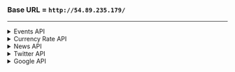 
### Base URL = `http://54.89.235.179/`
---

<!--------               EVENTS API STARTS               --------->

<details>
<summary>Events API</summary>
<br>

# Events

Get the details of economic events perfoming today

**URL** : `/events`

**Method** : `GET`

**Auth required** : NO

**Permissions required** : None

**Parameters** : None

## Success Response

{ TODO : ADD MORE RESPONSES IF NEEDED } 

**Code** : `200 OK`

**Content examples**

{TODO: BRIEF RESPONSE DESCRIPTION}

```json
{
    "API_SAMPLE" : "GOES_HERE"
}
```

## Notes

* { TODO: INSERT NECESSARY NOTES ABOUT YOUR API HERE }
  
</details>
<!--------               EVENTS API ENDS               --------->


<!--------               CURRENCY API STARTS               --------->

<details>
<summary>Currency Rate API</summary>
<br>

# Currency Rate

{TODO: Brief description of the API}

**URL** : `/currencyrate`

**Method** : `GET`

**Auth required** : NO

**Permissions required** : None

**Parameters** : None

## Success Response

{ TODO : ADD MORE RESPONSES IF NEEDED } 

**Code** : `200 OK`

**Content examples**

{TODO: BRIEF RESPONSE DESCRIPTION}

```json
{
    "API_SAMPLE" : "GOES_HERE"
}
```

## Notes

* { TODO: INSERT NECESSARY NOTES ABOUT YOUR API HERE }
  

</details>
<!--------               CURRENCY API ENDS               --------->


<!--------               NEWS API STARTS                   --------->
<details>
<summary>News API</summary>
<br>

# News

{TODO: Brief description of the API}

**URL** : `/news`

**Method** : `GET`

**Auth required** : NO

**Permissions required** : None

**Parameters** : None

## Success Response

{ TODO : ADD MORE RESPONSES IF NEEDED } 

**Code** : `200 OK`

**Content examples**

{TODO: BRIEF RESPONSE DESCRIPTION}

```json
{
    "API_SAMPLE" : "GOES_HERE"
}
```

## Notes

* { TODO: INSERT NECESSARY NOTES ABOUT YOUR API HERE }
 
</details>

<!--------               NEWS API ENDS                   --------->

<!--------               TWITTER API STARTS                   --------->

<details>
<summary>Twitter API</summary>
<br>

# Tweets

{TODO: Brief description of the API}

**URL** : `/twitter`

**Method** : `GET`

**Auth required** : NO

**Permissions required** : None

**Parameters** : None

## Success Response

{ TODO : ADD MORE RESPONSES IF NEEDED } 

**Code** : `200 OK`

**Content examples**

{TODO: BRIEF RESPONSE DESCRIPTION}

```json
{
    "API_SAMPLE" : "GOES_HERE"
}
```

## Notes

* { TODO: INSERT NECESSARY NOTES ABOUT YOUR API HERE }
  

</details>
<!--------               TWITTER API STARTS                   --------->


<!--------               GOOGLE API STARTS                   --------->

<details>

<summary>Google API</summary>
<br>

# Google 

{TODO: Brief description of the API}

**URL** : `/google`

**Method** : `GET`

**Auth required** : NO

**Permissions required** : None

**Parameters** : None

## Success Response

{ TODO : ADD MORE RESPONSES IF NEEDED } 

**Code** : `200 OK`

**Content examples**

{TODO: BRIEF RESPONSE DESCRIPTION}

```json
{
    "API_SAMPLE" : "GOES_HERE"
}
```

## Notes

* { TODO: INSERT NECESSARY NOTES ABOUT YOUR API HERE }
    
</details>

<!--------               GOOGLE API ENDS                   --------->
